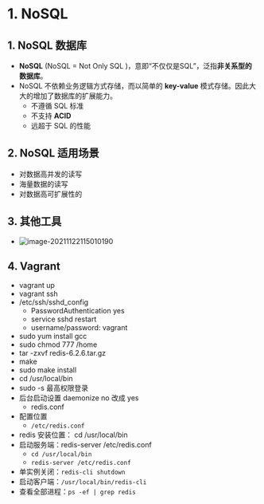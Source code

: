 # 1. NoSQL

## 1. NoSQL 数据库

- **NoSQL** (NoSQL = Not Only SQL )，意即“不仅仅是SQL”，泛指**非关系型的数据库**。
- NoSQL 不依赖业务逻辑方式存储，而以简单的 **key-value** 模式存储。因此大大的增加了数据库的扩展能力。
  - 不遵循 SQL 标准
  - 不支持 **ACID**
  - 远超于 SQL 的性能

## 2. NoSQL 适用场景

- 对数据高并发的读写
- 海量数据的读写
- 对数据高可扩展性的

## 3.  其他工具

- ![image-20211122115010190](https://raw.githubusercontent.com/TWDH/Leetcode-From-Zero/pictures/img/image-20211122115010190.png)

## 4. Vagrant

- vagrant up
- vagrant ssh
- /etc/ssh/sshd_config
  - PasswordAuthentication yes
  - service sshd restart
  - username/password: vagrant
- sudo yum install gcc
- sudo chmod 777 /home
- tar -zxvf redis-6.2.6.tar.gz
- make
- sudo make install
- cd /usr/local/bin
- sudo -s 最高权限登录
- 后台启动设置 daemonize no 改成 yes
  - redis.conf
- 配置位置
  - `/etc/redis.conf`
- redis 安装位置： cd /usr/local/bin 
- 启动服务端：redis-server /etc/redis.conf
  - `cd /usr/local/bin` 
  - `redis-server /etc/redis.conf`
- 单实例关闭：`redis-cli shutdown`
- 启动客户端：`/usr/local/bin/redis-cli`
- 查看全部进程：`ps -ef | grep redis`

